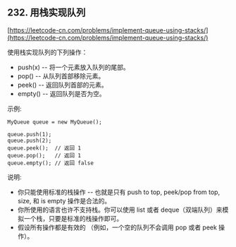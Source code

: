 **232. 用栈实现队列**  
---
[https://leetcode-cn.com/problems/implement-queue-using-stacks/](https://leetcode-cn.com/problems/implement-queue-using-stacks/)  

使用栈实现队列的下列操作：

* push(x) -- 将一个元素放入队列的尾部。  
* pop() -- 从队列首部移除元素。  
* peek() -- 返回队列首部的元素。  
* empty() -- 返回队列是否为空。  

示例:

```  
MyQueue queue = new MyQueue();

queue.push(1);
queue.push(2);  
queue.peek();  // 返回 1
queue.pop();   // 返回 1
queue.empty(); // 返回 false
```  

说明:

* 你只能使用标准的栈操作 -- 也就是只有 push to top, peek/pop from top, size, 和 is empty 操作是合法的。  
* 你所使用的语言也许不支持栈。你可以使用 list 或者 deque（双端队列）来模拟一个栈，只要是标准的栈操作即可。  
* 假设所有操作都是有效的 （例如，一个空的队列不会调用 pop 或者 peek 操作）。  
